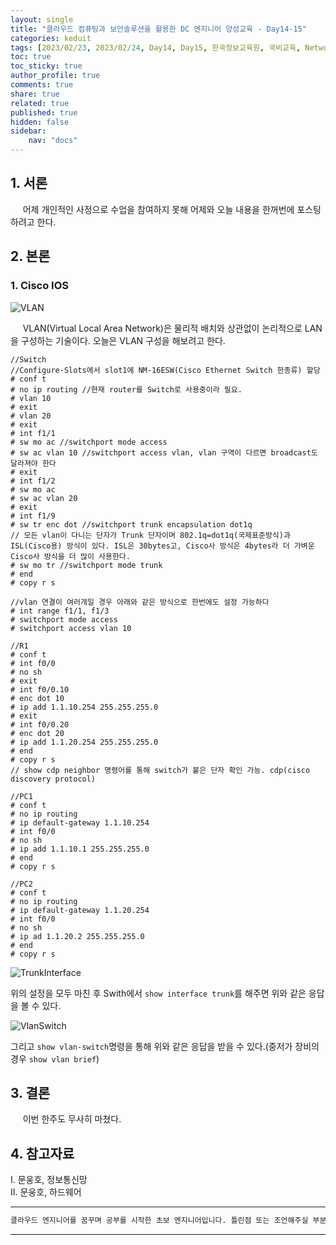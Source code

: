 ```yaml
---
layout: single
title: "클라우드 컴퓨팅과 보안솔루션을 활용한 DC 엔지니어 양성교육 - Day14-15"
categories: keduit
tags: [2023/02/23, 2023/02/24, Day14, Day15, 한국정보교육원, 국비교육, Network, Linux, Server, 하드웨어]
toc: true
toc_sticky: true
author_profile: true
comments: true
share: true
related: true
published: true
hidden: false
sidebar: 
    nav: "docs"
---
```


## 1. 서론  

&nbsp;&nbsp;&nbsp;&nbsp; 어제 개인적인 사정으로 수업을 참여하지 못해 어제와 오늘 내용을 한꺼번에 포스팅하려고 한다.

## 2. 본론  

### 1. Cisco IOS  

![VLAN](https://user-images.githubusercontent.com/124491456/221062686-7a91c9f3-b12a-44b1-af31-ca3420a689db.png)

&nbsp;&nbsp;&nbsp;&nbsp; VLAN(Virtual Local Area Network)은 물리적 배치와 상관없이 논리적으로 LAN을 구성하는 기술이다. 오늘은 VLAN 구성을 해보려고 한다. 

```
//Switch
//Configure-Slots에서 slot1에 NM-16ESW(Cisco Ethernet Switch 한종류) 할당
# conf t
# no ip routing //현재 router를 Switch로 사용중이라 필요.
# vlan 10
# exit
# vlan 20
# exit
# int f1/1
# sw mo ac //switchport mode access
# sw ac vlan 10 //switchport access vlan, vlan 구역이 다르면 broadcast도 달라져야 한다
# exit
# int f1/2
# sw mo ac
# sw ac vlan 20
# exit
# int f1/9
# sw tr enc dot //switchport trunk encapsulation dot1q
// 모든 vlan이 다니는 단자가 Trunk 단자이며 802.1q=dot1q(국제표준방식)과 ISL(Cisco용) 방식이 있다. ISL은 30bytes고, Cisco사 방식은 4bytes라 더 가벼운 Cisco사 방식을 더 많이 사용한다.
# sw mo tr //switchport mode trunk
# end
# copy r s

//vlan 연결이 여러개일 경우 아래와 같은 방식으로 한번에도 설정 가능하다
# int range f1/1, f1/3
# switchport mode access
# switchport access vlan 10
```

```
//R1
# conf t
# int f0/0
# no sh
# exit
# int f0/0.10
# enc dot 10
# ip add 1.1.10.254 255.255.255.0
# exit
# int f0/0.20
# enc dot 20
# ip add 1.1.20.254 255.255.255.0
# end
# copy r s
// show cdp neighbor 명령어를 통해 switch가 붙은 단자 확인 가능. cdp(cisco discovery protocol)
```

```
//PC1
# conf t
# no ip routing
# ip default-gateway 1.1.10.254
# int f0/0
# no sh
# ip add 1.1.10.1 255.255.255.0
# end
# copy r s
```

```
//PC2
# conf t
# no ip routing
# ip default-gateway 1.1.20.254
# int f0/0
# no sh
# ip ad 1.1.20.2 255.255.255.0
# end
# copy r s
```

![TrunkInterface](https://user-images.githubusercontent.com/124491456/221064283-f1caa1d2-7b20-4cb8-984d-14b02846f828.png)

위의 설정을 모두 마친 후 Swith에서 ```show interface trunk```를 해주면 위와 같은 응답을 볼 수 있다.

![VlanSwitch](https://user-images.githubusercontent.com/124491456/221064443-09a41f7e-5c5e-4154-adeb-85a062d817a3.png)

그리고 ```show vlan-switch```명령을 통해 위와 같은 응답을 받을 수 있다.(중저가 장비의 경우 ```show vlan brief```)

## 3. 결론  

&nbsp;&nbsp;&nbsp;&nbsp; 이번 한주도 무사히 마쳤다.

## 4. 참고자료  

Ⅰ. 문웅호, 정보통신망   
Ⅱ. 문웅호, 하드웨어

---

```bash
클라우드 엔지니어를 꿈꾸며 공부를 시작한 초보 엔지니어입니다. 틀린점 또는 조언해주실 부분이 있으시면 친절하게 댓글 부탁드립니다. 방문해 주셔서 감사합니다 :)
```

---
